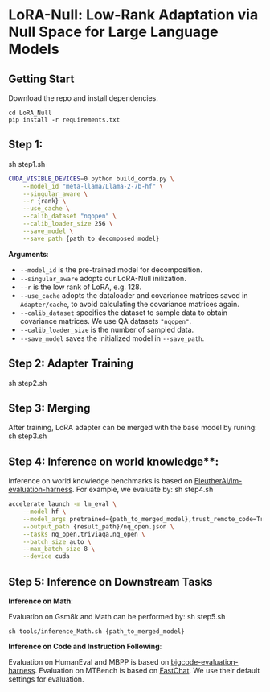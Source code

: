 # LoRA-Null: Low-Rank Adaptation via Null Space for Large Language Models

## Getting Start

Download the repo and install dependencies. 

```
cd LoRA_Null
pip install -r requirements.txt
```



## Step 1: 
sh step1.sh



```bash
CUDA_VISIBLE_DEVICES=0 python build_corda.py \
    --model_id "meta-llama/Llama-2-7b-hf" \
    --singular_aware \
    --r {rank} \
    --use_cache \
    --calib_dataset "nqopen" \
    --calib_loader_size 256 \
    --save_model \
    --save_path {path_to_decomposed_model}
```

**Arguments**:

- `--model_id` is the pre-trained model for decomposition.
- `--singular_aware` adopts our LoRA-Null inilization.
- `--r` is the low rank of LoRA, e.g. 128.
- `--use_cache` adopts the dataloader and covariance matrices saved in `Adapter/cache`, to avoid calculating the covariance matrices again.
- `--calib_dataset` specifies the dataset to sample data to obtain covariance matrices. We use QA datasets `"nqopen"`.
- `--calib_loader_size` is the number of sampled data. 
- `--save_model` saves the initialized model in `--save_path`. 


## Step 2: Adapter Training
sh step2.sh



## Step 3: Merging

After training, LoRA adapter can be merged with the base model by runing:
sh step3.sh


## Step 4: Inference on world knowledge**:

Inference on world knowledge benchmarks is based on [EleutherAI/lm-evaluation-harness](https://github.com/EleutherAI/lm-evaluation-harness). For example, we evaluate by:
sh step4.sh

```bash
accelerate launch -m lm_eval \
    --model hf \
    --model_args pretrained={path_to_merged_model},trust_remote_code=True,dtype=float16 \
    --output_path {result_path}/nq_open.json \
    --tasks nq_open,triviaqa,nq_open \
    --batch_size auto \
    --max_batch_size 8 \
    --device cuda
```


## Step 5: Inference on Downstream Tasks
**Inference on Math**:

Evaluation on Gsm8k and Math can be performed by:
sh step5.sh
```
sh tools/inference_Math.sh {path_to_merged_model}
```

**Inference on Code and Instruction Following**:

Evaluation on HumanEval and MBPP is based on [bigcode-evaluation-harness](https://github.com/bigcode-project/bigcode-evaluation-harness). Evaluation on MTBench is based on [FastChat](https://github.com/lm-sys/FastChat). We use their default settings for evaluation. 

